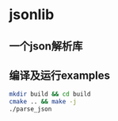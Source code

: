 # jsonlib
## 一个json解析库
## 编译及运行examples
```bash
mkdir build && cd build
cmake .. && make -j
./parse_json
```
